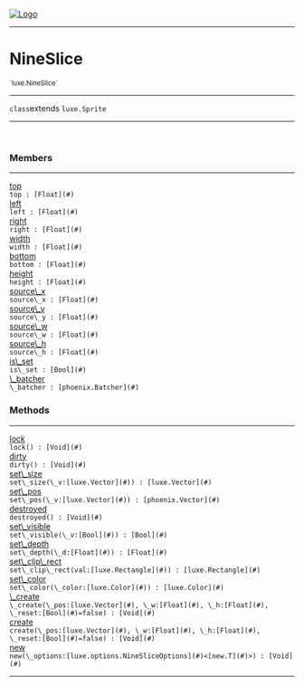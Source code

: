 
[![Logo](../../images/logo.png)](../../api/index.html)

---



<h1>NineSlice</h1>
<small>`luxe.NineSlice`</small>



---

`class`extends <code><span>luxe.Sprite</span></code>

---

&nbsp;
&nbsp;



<h3>Members</h3> <hr/><span class="member apipage">
                <a name="top"><a class="lift" href="#top">top</a></a><div class="clear"></div><code class="signature apipage">top : [Float](#)</code><br/></span>
            <span class="small_desc_flat"></span><span class="member apipage">
                <a name="left"><a class="lift" href="#left">left</a></a><div class="clear"></div><code class="signature apipage">left : [Float](#)</code><br/></span>
            <span class="small_desc_flat"></span><span class="member apipage">
                <a name="right"><a class="lift" href="#right">right</a></a><div class="clear"></div><code class="signature apipage">right : [Float](#)</code><br/></span>
            <span class="small_desc_flat"></span><span class="member apipage">
                <a name="width"><a class="lift" href="#width">width</a></a><div class="clear"></div><code class="signature apipage">width : [Float](#)</code><br/></span>
            <span class="small_desc_flat"></span><span class="member apipage">
                <a name="bottom"><a class="lift" href="#bottom">bottom</a></a><div class="clear"></div><code class="signature apipage">bottom : [Float](#)</code><br/></span>
            <span class="small_desc_flat"></span><span class="member apipage">
                <a name="height"><a class="lift" href="#height">height</a></a><div class="clear"></div><code class="signature apipage">height : [Float](#)</code><br/></span>
            <span class="small_desc_flat"></span><span class="member apipage">
                <a name="source_x"><a class="lift" href="#source_x">source\_x</a></a><div class="clear"></div><code class="signature apipage">source\_x : [Float](#)</code><br/></span>
            <span class="small_desc_flat"></span><span class="member apipage">
                <a name="source_y"><a class="lift" href="#source_y">source\_y</a></a><div class="clear"></div><code class="signature apipage">source\_y : [Float](#)</code><br/></span>
            <span class="small_desc_flat"></span><span class="member apipage">
                <a name="source_w"><a class="lift" href="#source_w">source\_w</a></a><div class="clear"></div><code class="signature apipage">source\_w : [Float](#)</code><br/></span>
            <span class="small_desc_flat"></span><span class="member apipage">
                <a name="source_h"><a class="lift" href="#source_h">source\_h</a></a><div class="clear"></div><code class="signature apipage">source\_h : [Float](#)</code><br/></span>
            <span class="small_desc_flat"></span><span class="member apipage">
                <a name="is_set"><a class="lift" href="#is_set">is\_set</a></a><div class="clear"></div><code class="signature apipage">is\_set : [Bool](#)</code><br/></span>
            <span class="small_desc_flat"></span><span class="member apipage">
                <a name="_batcher"><a class="lift" href="#_batcher">\_batcher</a></a><div class="clear"></div><code class="signature apipage">\_batcher : [phoenix.Batcher](#)</code><br/></span>
            <span class="small_desc_flat"></span>





<h3>Methods</h3> <hr/><span class="method apipage">
            <a name="lock"><a class="lift" href="#lock">lock</a></a> <div class="clear"></div><code class="signature apipage">lock() : [Void](#)</code><br/><span class="small_desc_flat"></span>
        </span>
    <span class="method apipage">
            <a name="dirty"><a class="lift" href="#dirty">dirty</a></a> <div class="clear"></div><code class="signature apipage">dirty() : [Void](#)</code><br/><span class="small_desc_flat"></span>
        </span>
    <span class="method apipage">
            <a name="set_size"><a class="lift" href="#set_size">set\_size</a></a> <div class="clear"></div><code class="signature apipage">set\_size(\_v:[luxe.Vector](#)<span></span>) : [luxe.Vector](#)</code><br/><span class="small_desc_flat"></span>
        </span>
    <span class="method apipage">
            <a name="set_pos"><a class="lift" href="#set_pos">set\_pos</a></a> <div class="clear"></div><code class="signature apipage">set\_pos(\_v:[luxe.Vector](#)<span></span>) : [phoenix.Vector](#)</code><br/><span class="small_desc_flat"></span>
        </span>
    <span class="method apipage">
            <a name="destroyed"><a class="lift" href="#destroyed">destroyed</a></a> <div class="clear"></div><code class="signature apipage">destroyed() : [Void](#)</code><br/><span class="small_desc_flat"></span>
        </span>
    <span class="method apipage">
            <a name="set_visible"><a class="lift" href="#set_visible">set\_visible</a></a> <div class="clear"></div><code class="signature apipage">set\_visible(\_v:[Bool](#)<span></span>) : [Bool](#)</code><br/><span class="small_desc_flat"></span>
        </span>
    <span class="method apipage">
            <a name="set_depth"><a class="lift" href="#set_depth">set\_depth</a></a> <div class="clear"></div><code class="signature apipage">set\_depth(\_d:[Float](#)<span></span>) : [Float](#)</code><br/><span class="small_desc_flat"></span>
        </span>
    <span class="method apipage">
            <a name="set_clip_rect"><a class="lift" href="#set_clip_rect">set\_clip\_rect</a></a> <div class="clear"></div><code class="signature apipage">set\_clip\_rect(val:[luxe.Rectangle](#)<span></span>) : [luxe.Rectangle](#)</code><br/><span class="small_desc_flat"></span>
        </span>
    <span class="method apipage">
            <a name="set_color"><a class="lift" href="#set_color">set\_color</a></a> <div class="clear"></div><code class="signature apipage">set\_color(\_color:[luxe.Color](#)<span></span>) : [luxe.Color](#)</code><br/><span class="small_desc_flat"></span>
        </span>
    <span class="method apipage">
            <a name="_create"><a class="lift" href="#_create">\_create</a></a> <div class="clear"></div><code class="signature apipage">\_create(\_pos:[luxe.Vector](#)<span></span>, \_w:[Float](#)<span></span>, \_h:[Float](#)<span></span>, \_reset:[Bool](#)<span>=false</span>) : [Void](#)</code><br/><span class="small_desc_flat"></span>
        </span>
    <span class="method apipage">
            <a name="create"><a class="lift" href="#create">create</a></a> <div class="clear"></div><code class="signature apipage">create(\_pos:[luxe.Vector](#)<span></span>, \_w:[Float](#)<span></span>, \_h:[Float](#)<span></span>, \_reset:[Bool](#)<span>=false</span>) : [Void](#)</code><br/><span class="small_desc_flat"></span>
        </span>
    <span class="method apipage">
            <a name="new"><a class="lift" href="#new">new</a></a> <div class="clear"></div><code class="signature apipage">new(\_options:[luxe.options.NineSliceOptions](#)&lt;[new.T](#)&gt;<span></span>) : [Void](#)</code><br/><span class="small_desc_flat"></span>
        </span>
    





---

&nbsp;
&nbsp;
&nbsp;
&nbsp;